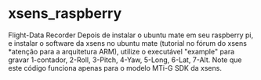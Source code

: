# xsens_raspberry
Flight-Data Recorder
Depois de instalar o ubuntu mate em seu raspberry pi, e instalar o software da xsens no ubuntu mate (tutorial no fórum do xsens *atenção para a arquitetura ARM), utilize o executável "example" para gravar 1-contador, 2-Roll, 3-Pitch, 4-Yaw, 5-Long, 6-Lat, 7-Alt. 
Note que este código funciona apenas para o modelo MTi-G SDK da xsens. 
